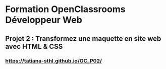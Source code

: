 # Formation OpenClassrooms Développeur Web
## Projet 2 : Transformez une maquette en site web avec HTML & CSS

### https://tatiana-sthl.github.io/OC_P02/
